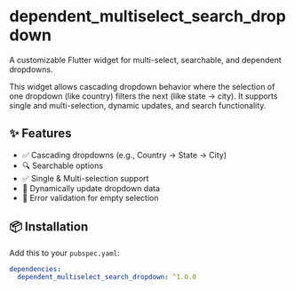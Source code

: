 # dependent_multiselect_search_dropdown

A customizable Flutter widget for multi-select, searchable, and dependent dropdowns.

This widget allows cascading dropdown behavior where the selection of one dropdown (like country) filters the next (like state → city). It supports single and multi-selection, dynamic updates, and search functionality.

## ✨ Features

- ✅ Cascading dropdowns (e.g., Country → State → City)
- 🔍 Searchable options
- ✅ Single & Multi-selection support
- 🔄 Dynamically update dropdown data
- 🚫 Error validation for empty selection

## 📦 Installation

Add this to your `pubspec.yaml`:

```yaml
dependencies:
  dependent_multiselect_search_dropdown: ^1.0.0
